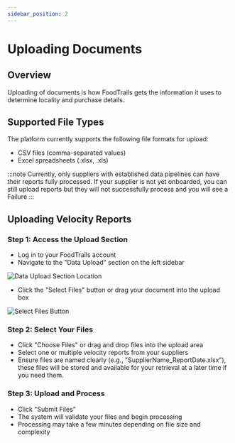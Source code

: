 ```yaml
---
sidebar_position: 2
---
```


# Uploading Documents

## Overview

Uploading of documents is how FoodTrails gets the information it uses to determine locality and purchase details.

## Supported File Types

The platform currently supports the following file formats for upload:

- CSV files (comma-separated values)
- Excel spreadsheets (.xlsx, .xls)

:::note
Currently, only suppliers with established data pipelines can have their reports fully processed. If your supplier is not yet onboarded, you can still upload reports but they will not successfully process and you will see a Failure
:::

## Uploading Velocity Reports

### Step 1: Access the Upload Section

- Log in to your FoodTrails account
- Navigate to the "Data Upload" section on the left sidebar

![Data Upload Section Location](/img/DataUploadDirection.png)

- Click the "Select Files" button or drag your document into the upload box

![Select Files Button](/img/SelectFiles.png)

### Step 2: Select Your Files

- Click "Choose Files" or drag and drop files into the upload area
- Select one or multiple velocity reports from your suppliers
- Ensure files are named clearly (e.g., "SupplierName_ReportDate.xlsx"), these files will be stored and available for your retrieval at a later time if you need them.

### Step 3: Upload and Process

- Click "Submit Files"
- The system will validate your files and begin processing
- Processing may take a few minutes depending on file size and complexity